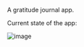 A gratitude journal app.

Current state of the app:

![image](https://drive.google.com/file/d/1sa7pVLXXygN41qVSEm5b2XqVexR9B6oh/view?usp=sharing)
